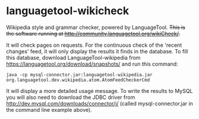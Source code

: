 languagetool-wikicheck
======================

Wikipedia style and grammar checker, powered by LanguageTool. ~~This is the software running at
http://community.languagetool.org/wikiCheck/.~~

It will check pages on requests. For the continuous check of the 'recent changes' feed, it will
only display the results it finds in the database. To fill this database, download
LanguageTool-wikipedia from https://languagetool.org/download/snapshots/ and run this command:

    java -cp mysql-connector.jar:languagetool-wikipedia.jar org.languagetool.dev.wikipedia.atom.AtomFeedCheckerCmd

It will display a more detailed usage message. To write the results to MySQL you will also need to download the JDBC driver from 
http://dev.mysql.com/downloads/connector/j/ (called mysql-connector.jar in the command line example above).
